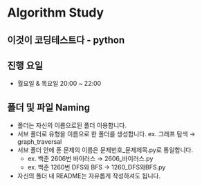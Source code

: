 # Algorithm Study


## 이것이 코딩테스트다 - python

## 진행 요일
 - 월요일 & 목요일 20:00 ~ 22:00


## 폴더 및 파일 Naming
 - 폴더는 자신의 이름으로된 폴더 이용합니다.
 - 서브 폴더로 유형을 이름으로 한 폴더를 생성합니다.  ex. 그래프 탐색 → graph_traversal
 - 서브 폴더 안에 푼 문제의 이름은 문제번호_문제제목.py로 통일합니다.
   - ex. 백준 2606번 바이러스 → 2606_바이러스.py
   - ex. 백준 1260번 DFS와 BFS → 1260_DFS와BFS.py
 - 자신의 폴더 내 README는 자유롭게 작성하셔도 됩니다.

